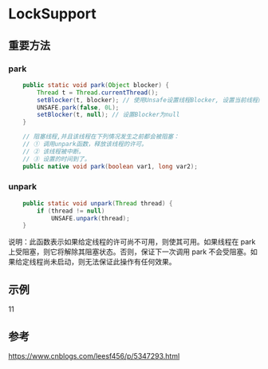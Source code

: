 # LockSupport

## 重要方法

### park
```java
    public static void park(Object blocker) {
        Thread t = Thread.currentThread();
        setBlocker(t, blocker); // 使用Unsafe设置线程Blocker, 设置当前线程阻塞的原因，可以方便调试（线程在哪个对象上阻塞了）
        UNSAFE.park(false, 0L);
        setBlocker(t, null); // 设置Blocker为null
    }

    // 阻塞线程,并且该线程在下列情况发生之前都会被阻塞：
    // ① 调用unpark函数，释放该线程的许可。
    // ② 该线程被中断。
    // ③ 设置的时间到了。
    public native void park(boolean var1, long var2);
```

### unpark
```java
    public static void unpark(Thread thread) {
        if (thread != null)
            UNSAFE.unpark(thread);
    }
```
说明：此函数表示如果给定线程的许可尚不可用，则使其可用。如果线程在 park 上受阻塞，则它将解除其阻塞状态。否则，保证下一次调用 park 不会受阻塞。如果给定线程尚未启动，则无法保证此操作有任何效果。

## 示例
11

## 参考

https://www.cnblogs.com/leesf456/p/5347293.html
